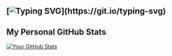 ## [![Typing SVG](https://readme-typing-svg.demolab.com?font=Fira+Code&pause=1000&width=435&lines=currently%3A+pretending+my+code+is+a+feature%2C+not+a+bug...;currently%3A+teaching+malware+to+play+nice...;currently%3A+obfuscating+my+life+choices...;currently%3A+telling+my+AV+it%E2%80%99s+a+false+positive...;currently%3A+bypassing+EDRs+(and+my+sleep+schedule)...)](https://git.io/typing-svg)

## My Personal GitHub Stats

[![Your GitHub Stats](https://github-readme-stats.vercel.app/api?username=0xjrx&show_icons=true&theme=dracula)](https://github.com/anuraghazra/github-readme-stats) 
